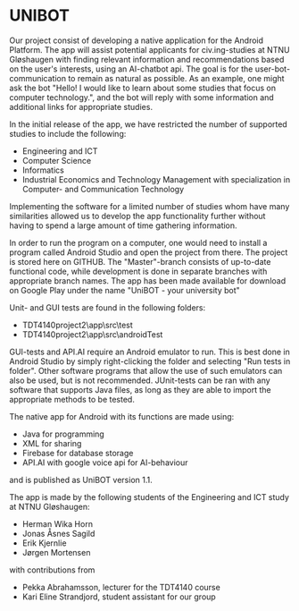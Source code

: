 # UNIBOT

Our project consist of developing a native application for the Android Platform. The app will assist potential applicants for civ.ing-studies at NTNU Gløshaugen with finding relevant information and recommendations based on the user's interests, using an AI-chatbot api. The goal is for the user-bot-communication to remain as natural as possible. As an example, one might ask the bot "Hello! I would like to learn about some studies that focus on computer technology.", and the bot will reply with some information and additional links for appropriate studies.

In the initial release of the app, we have restricted the number of supported studies to include the following:
- Engineering and ICT
- Computer Science
- Informatics
- Industrial Economics and Technology Management with specialization in Computer- and Communication Technology

Implementing the software for a limited number of studies whom have many similarities allowed us to develop the app functionality further without having to spend a large amount of time gathering information.

In order to run the program on a computer, one would need to install a program called Android Studio and open the project from there. The project is stored here on GITHUB. The "Master"-branch consists of up-to-date functional code, while development is done in separate branches with appropriate branch names. The app has been made available for download on Google Play under the name "UniBOT - your university bot"

Unit- and GUI tests are found in the following folders:
- TDT4140project2\app\src\test
- TDT4140project2\app\src\androidTest

GUI-tests and API.AI require an Android emulator to run. This is best done in Android Studio by simply right-clicking the folder and selecting "Run tests in folder". Other software programs that allow the use of such emulators can also be used, but is not recommended. JUnit-tests can be ran with any software that supports Java files, as long as they are able to import the appropriate methods to be tested.

The native app for Android with its functions are made using:
- Java for programming
- XML for sharing
- Firebase for database storage
- API.AI with google voice api for AI-behaviour

and is published as UniBOT version 1.1.

The app is made by the following students of the Engineering and ICT study at NTNU Gløshaugen:
- Herman Wika Horn
- Jonas Åsnes Sagild
- Erik Kjernlie
- Jørgen Mortensen

with contributions from
- Pekka Abrahamsson, lecturer for the TDT4140 course
- Kari Eline Strandjord, student assistant for our group
